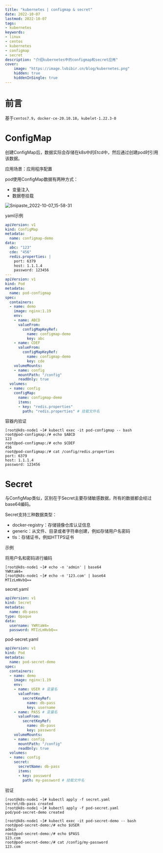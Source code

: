 ```yaml
---
title: "kubernetes | configmap & secret" 
date: 2022-10-07
lastmod: 2022-10-07
tags: 
- kubernetes
keywords:
- linux
- centos
- kubernetes
- configmap
- secret
description: "介绍kubernetes中的configmap和secret应用" 
cover:
    image: "https://image.lvbibir.cn/blog/kubernetes.png"
    hidden: true
    hiddenInSingle: true 
---
```


# 前言

基于`centos7.9`，`docker-ce-20.10.18`，`kubelet-1.22.3-0`

# ConfigMap

创建ConfigMap后，数据实际会存储在k8s中的Etcd中，然后通过创建pod时引用该数据。

应用场景：应用程序配置

pod使用ConfigMap数据有两种方式：

- 变量注入
- 数据卷挂载

![Snipaste_2022-10-07_15-58-31](https://image.lvbibir.cn/blog/Snipaste_2022-10-07_15-58-31.png)

yaml示例

```yaml
apiVersion: v1
kind: ConfigMap
metadata:
  name: configmap-demo
data:
  abc: "123"
  cde: "456"
  redis.properties: |
    port: 6379
    host: 1.1.1.4
    password: 123456
---
apiVersion: v1
kind: Pod
metadata:
  name: pod-configmap
spec:
  containers:
  - name: demo
    image: nginx:1.19
    env:
    - name: ABCD
      valueFrom:
        configMapKeyRef:
          name: configmap-demo
          key: abc
    - name: CDEF
      valueFrom:
        configMapKeyRef:
          name: configmap-demo
          key: cde
    volumeMounts:
    - name: config
      mountPath: "/config"
      readOnly: true
  volumes:
  - name: config
    configMap:
      name: configmap-demo
      items:
      - key: "redis.properties"
        path: "redis.properties" # 挂载文件名
```

容器内验证

```
[root@k8s-node1 ~]# kubectl exec -it pod-configmap -- bash
root@pod-configmap:/# echo $ABCD
123
root@pod-configmap:/# echo $CDEF
456
root@pod-configmap:/# cat /config/redis.properties
port: 6379
host: 1.1.1.4
password: 123456
```

# Secret

与ConfigMap类似，区别在于Secret主要存储敏感数据，所有的数据都会经过base64编码。

Secret支持三种数据类型：

- docker-registry：存储镜像仓库认证信息
- generic：从文件、目录或者字符串创建，例如存储用户名密码
- tls：存储证书，例如HTTPS证书

示例

将用户名和密码进行编码

```
[root@k8s-node1 ~]# echo -n 'admin' | base64
YWRtaW4=
[root@k8s-node1 ~]# echo -n '123.com' | base64
MTIzLmNvbQ==
```

secret.yaml

```yaml
apiVersion: v1
kind: Secret
metadata:
  name: db-pass
type: Opaque
data:
  username: YWRtaW4=
  password: MTIzLmNvbQ==
```

pod-secret.yaml

```yaml
apiVersion: v1
kind: Pod
metadata:
  name: pod-secret-demo
spec:
  containers:
  - name: demo
    image: nginx:1.19
    env:
    - name: USER # 变量名
      valueFrom:
        secretKeyRef:
          name: db-pass
          key: username
    - name: PASS # 变量名
      valueFrom:
        secretKeyRef:
          name: db-pass
          key: password
    volumeMounts:
    - name: config
      mountPath: "/config"
      readOnly: true
  volumes:
  - name: config
    secret:
      secretName: db-pass
      items:
      - key: password
        path: my-password # 挂载文件名
```

验证

```
[root@k8s-node1 ~]# kubectl apply -f secret.yaml
secret/db-pass created
[root@k8s-node1 ~]# kubectl apply -f pod-secret.yaml
pod/pod-secret-demo created

[root@k8s-node1 ~]# kubectl exec -it pod-secret-demo -- bash
root@pod-secret-demo:/# echo $USER
admin
root@pod-secret-demo:/# echo $PASS
123.com
root@pod-secret-demo:/# cat /config/my-password
123.com
```



















